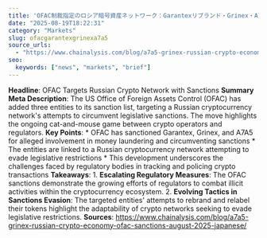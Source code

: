 ```yaml
---
title: 'OFAC制裁指定のロシア暗号資産ネットワーク：Garantexリブランド・Grinex・A7A5トークンと立法的制裁回避'
date: "2025-08-19T18:22:31"
category: "Markets"
slug: ofacgarantexgrinexa7a5
source_urls:
  - "https://www.chainalysis.com/blog/a7a5-grinex-russian-crypto-economy-ofac-sanctions-august-2025-japanese/"
seo:
  keywords: ["news", "markets", "brief"]
---
```

**Headline**: OFAC Targets Russian Crypto Network with Sanctions  **Summary Meta Description**: The US Office of Foreign Assets Control (OFAC) has added three entities to its sanction list, targeting a Russian cryptocurrency network's attempts to circumvent legislative sanctions. The move highlights the ongoing cat-and-mouse game between crypto operators and regulators.  **Key Points**:  * OFAC has sanctioned Garantex, Grinex, and A7A5 for alleged involvement in money laundering and circumventing sanctions * The entities are linked to a Russian cryptocurrency network attempting to evade legislative restrictions * This development underscores the challenges faced by regulatory bodies in tracking and policing crypto transactions  **Takeaways**:  1. **Escalating Regulatory Measures**: The OFAC sanctions demonstrate the growing efforts of regulators to combat illicit activities within the cryptocurrency ecosystem. 2. **Evolving Tactics in Sanctions Evasion**: The targeted entities' attempts to rebrand and relabel their tokens highlight the adaptability of crypto networks seeking to evade legislative restrictions.  **Sources**:  https://www.chainalysis.com/blog/a7a5-grinex-russian-crypto-economy-ofac-sanctions-august-2025-japanese/ 
